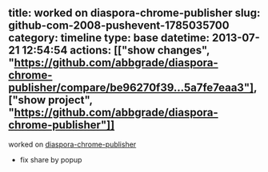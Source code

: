 title: worked on diaspora-chrome-publisher
slug: github-com-2008-pushevent-1785035700
category: timeline
type: base
datetime: 2013-07-21 12:54:54
actions: [["show changes", "https://github.com/abbgrade/diaspora-chrome-publisher/compare/be96270f39...5a7fe7eaa3"], ["show project", "https://github.com/abbgrade/diaspora-chrome-publisher"]]
---
worked on [diaspora-chrome-publisher](https://github.com/abbgrade/diaspora-chrome-publisher)

 - fix share by popup
